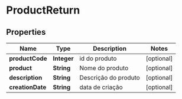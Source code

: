 
# ProductReturn

## Properties
Name | Type | Description | Notes
------------ | ------------- | ------------- | -------------
**productCode** | **Integer** | id do produto |  [optional]
**product** | **String** | Nome do produto |  [optional]
**description** | **String** | Descrição do produto |  [optional]
**creationDate** | **String** | data de criação |  [optional]



